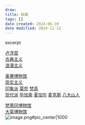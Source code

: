 ```yaml
---
draw:
title: 绘画
tags: []
date created: 2024-06-10
date modified: 2024-11-12
---
```


excerpt

<!-- more -->

[卢浮宫](卢浮宫.md)  
	[古典主义](古典主义.md)  
	[浪漫主义](浪漫主义.md)

 [奥赛博物馆](奥赛博物馆.md)  
	[现实主义](现实主义.md)  
	[印象派](印象派.md) [莫奈](莫奈.md) [梵高](梵高.md)  
	[现代派](现代派.md) [毕加索](毕加索.md) [夏加尔](夏加尔.md) [麦克斯](麦克斯.md) [八大山人](八大山人.md)

[梵蒂冈博物馆](梵蒂冈博物馆.md)  
[大英博物馆](大英博物馆.md)  
![image.png#pic_center|1000](https://imagehosting4picgo.oss-cn-beijing.aliyuncs.com/imagehosting/fix-dir%2Fpicgo%2Fpicgo-clipboard-images%2F2024%2F06%2F10%2F23-42-43-528e748f696177472f031b773db174e9-20240610234242-d6a7e9.png)
